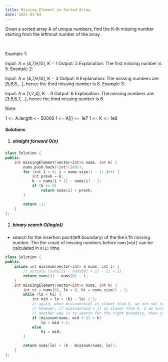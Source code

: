 ```yaml
---
title: Missing Element in Sorted Array
date: 2021-01-04
---
```

Given a sorted array A of unique numbers, find the K-th missing number starting from the leftmost number of the array.

 

Example 1:

Input: A = [4,7,9,10], K = 1
Output: 5
Explanation: 
The first missing number is 5.
Example 2:

Input: A = [4,7,9,10], K = 3
Output: 8
Explanation: 
The missing numbers are [5,6,8,...], hence the third missing number is 8.
Example 3:

Input: A = [1,2,4], K = 3
Output: 6
Explanation: 
The missing numbers are [3,5,6,7,...], hence the third missing number is 6.
 

Note:

1 <= A.length <= 50000
1 <= A[i] <= 1e7
1 <= K <= 1e8

#### Solutions

1. ##### straight forward O(n)

```cpp
class Solution {
public:
    int missingElement(vector<int>& nums, int k) {
        nums.push_back((int)(1e9));
        for (int i = 0; i < nums.size() - 1; i++) {
            int prevk = k;
            k -= nums[i + 1] - nums[i] - 1;
            if (k <= 0)
                return nums[i] + prevk;
        }

        return -1;
    }
};
```

2. ##### binary search O(log(n))

- search for the insertion point(left boundary) of the the k'th missing number. The the count of missing numbers before `nums[mid]` can be calculated in `O(1)` time.

```cpp
class Solution {
public:
    inline int missnum(vector<int> & nums, int i) {
        // actualy (nums[i] - nums[0] + 1) - (i + 1)
        return nums[i] - nums[0] - i;
    }
    int missingElement(vector<int>& nums, int k) {
        int st = nums[0], lo = 0, hi = nums.size() - 1;
        while (lo < hi) {
            int mid = lo + (hi - lo) / 2;
            // again, when missnum(mid) is slower than k, we are not sure if the k'th miss number resides in nums[mid]:nums[mid + 1].
            // however, if missnum(mid + 1) is slower than k, I am sure that the left boundary should be at least `mid + 1`
            // another way is to search for the right boundary, then just check missnum(mid) < k is ok.
            if (missnum(nums, mid + 1) < k)
                lo = mid + 1;
            else
                hi = mid;
        }

        return nums[lo] + (k - missnum(nums, lo));
    }
};
```